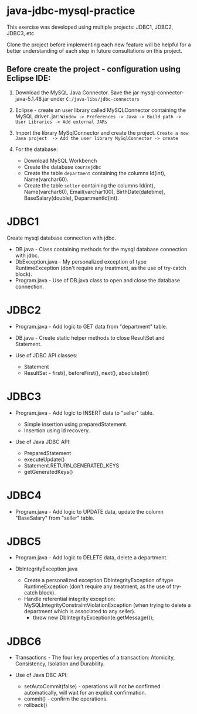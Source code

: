 # java-jdbc-mysql-practice
This exercise was developed using multiple projects: JDBC1, JDBC2, JDBC3, etc 

Clone the project before implementing each new feature will be helpful for a better understanding of each step in future consultations on this project.

## Before create the project - configuration using Eclipse IDE:
1. Download the MySQL Java Connector. Save the jar mysql-connector-java-5.1.48.jar under `C:/java-libs/jdbc-connectors`

2. Eclipse - create an user library called MySQLConnector containing the MySQL driver .jar: 
`Window -> Preferences -> Java -> Build path -> User Libraries -> Add external JARs` 

3. Import the library MySqlConnector and create the project.
`Create a new Java project  -> Add the user library MySqlConnector -> create`

4. For the database:
    - Download MySQL Workbench
    - Create the database `coursejdbc`
    - Create the table `department` containing the columns Id(int), Name(varchar60).
    - Create the table `seller` containing the columns Id(int), Name(varchar60), Email(varchar100), BirthDate(datetime), BaseSalary(double), DepartmentId(int).

# JDBC1
Create mysql database connection with jdbc.
- DB.java - Class containing methods for the mysql database connection with jdbc.
- DbException.java - My personalized exception of type RuntimeException (don't require any treatment, as the use of try-catch block).
- Program.java - Use of DB.java class to open and close the database connection.

# JDBC2
- Program.java - Add logic to GET data from "department" table.
- DB.java - Create static helper methods to close ResultSet and Statement.

- Use of JDBC API classes: 
    - Statement
    - ResultSet - first(), beforeFirst(), next(), absolute(int)

# JDBC3
- Program.java - Add logic to INSERT data to "seller" table.
    - Simple insertion using preparedStatement.
    - Insertion using id recovery.

- Use of Java JDBC API: 
    - PreparedStatement
    - executeUpdate()
    - Statement.RETURN_GENERATED_KEYS
    - getGeneratedKeys()

# JDBC4
- Program.java - Add logic to UPDATE data, update the column "BaseSalary" from "seller" table.

# JDBC5
- Program.java - Add logic to DELETE data, delete a department.

- DbIntegrityException.java
    - Create a personalized exception DbIntegrityException of type RuntimeException (don't require any treatment, as the use of try-catch block).
    - Handle referential integrity exception: MySQLIntegrityConstraintViolationException (when trying to delete a department which is associated to any seller).
        - throw new DbIntegrityException(e.getMessage());

# JDBC6
- Transactions - The four key properties of a transaction: Atomicity, Consistency, Isolation and Durability.

- Use of Java DBC API: 
    - setAutoCommit(false) - operations will not be confirmed automatically, will wait for an explicit confirmation.
    - commit() - confirm the operations.
    - rollback()
